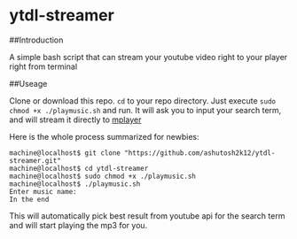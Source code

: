 # ytdl-streamer

##Introduction

A simple bash script that can stream your youtube video right to your player right from terminal

##Useage

Clone or download this repo. `cd` to your repo directory. 
Just execute `sudo chmod +x ./playmusic.sh` and run. It will ask you to input your search term, and will stream it directly to [mplayer](https://help.ubuntu.com/community/MPlayer)

Here is the whole process summarized for newbies:

```
machine@localhost$ git clone "https://github.com/ashutosh2k12/ytdl-streamer.git"
machine@localhost$ cd ytdl-streamer
machine@localhost$ sudo chmod +x ./playmusic.sh
machine@localhost$ ./playmusic.sh
Enter music name:
In the end
```

This will automatically pick best result from youtube api for the search term
and will start playing the mp3 for you. 
